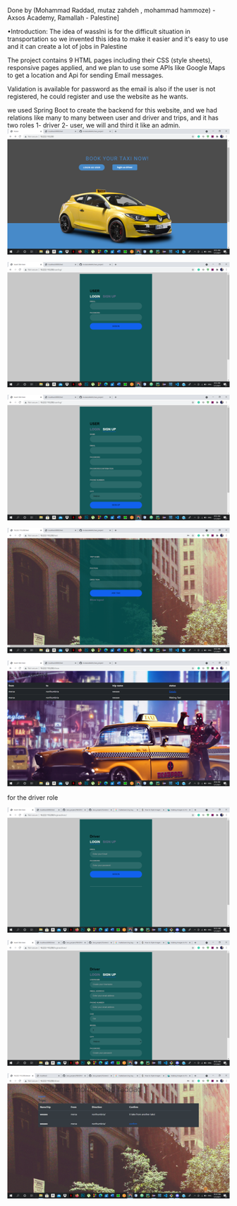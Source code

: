 Done by (Mohammad Raddad, mutaz zahdeh , mohammad hammoze) - Axsos Academy, Ramallah - Palestine]

•Introduction: The idea of wasslni is for the difficult situation in transportation so we invented this idea to make it easier and it's easy to use and it can create a lot of jobs in Palestine

The project contains 9 HTML pages including their CSS (style sheets), responsive pages applied, and we plan to use some APIs like Google Maps to get a location and Api for sending Email messages.

Validation is available for password as the email is also if the user is not registered, he could register and use the website as he wants.

we used Spring Boot to create the backend for this website, and we had relations like many to many between user and driver and trips, and it has two roles 1- driver 2- user, we will and third it like an admin.
![alt text](Screenshot_103.png)

![alt text](photo2.png)

![alt text](photo3.png)

![alt text](photo4.png)

![alt text](photo5.png)

for the driver role

![alt text](photo8.png)

![alt text](photo9.png)

![alt text](photo10.png)






